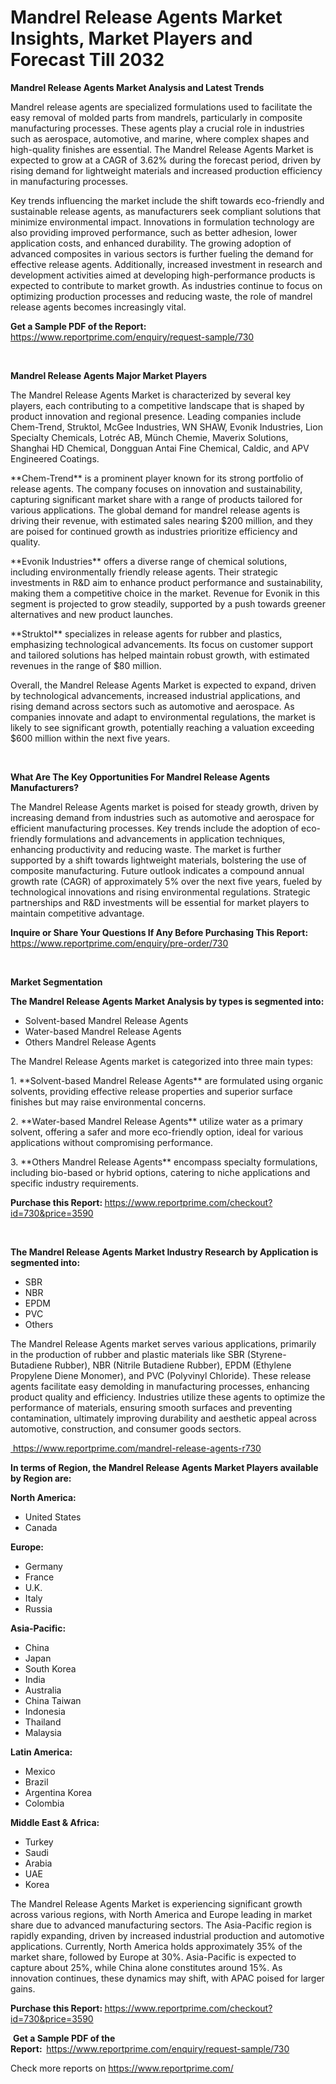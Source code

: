 <p><h1>Mandrel Release Agents Market Insights, Market Players and Forecast Till 2032</h1></p><p><strong>Mandrel Release Agents Market Analysis and Latest Trends</strong></p>
<p><p>Mandrel release agents are specialized formulations used to facilitate the easy removal of molded parts from mandrels, particularly in composite manufacturing processes. These agents play a crucial role in industries such as aerospace, automotive, and marine, where complex shapes and high-quality finishes are essential. The Mandrel Release Agents Market is expected to grow at a CAGR of 3.62% during the forecast period, driven by rising demand for lightweight materials and increased production efficiency in manufacturing processes.</p><p>Key trends influencing the market include the shift towards eco-friendly and sustainable release agents, as manufacturers seek compliant solutions that minimize environmental impact. Innovations in formulation technology are also providing improved performance, such as better adhesion, lower application costs, and enhanced durability. The growing adoption of advanced composites in various sectors is further fueling the demand for effective release agents. Additionally, increased investment in research and development activities aimed at developing high-performance products is expected to contribute to market growth. As industries continue to focus on optimizing production processes and reducing waste, the role of mandrel release agents becomes increasingly vital.</p></p>
<p><strong>Get a Sample PDF of the Report:&nbsp;</strong> <a href="https://www.reportprime.com/enquiry/request-sample/730?utm_campaign=3364&utm_medium=2&utm_source=Github&utm_content=ia&utm_term=18032025&utm_id=mandrel-release-agents">https://www.reportprime.com/enquiry/request-sample/730</a></p>
<p>&nbsp;</p>
<p><strong>Mandrel Release Agents Major Market Players</strong></p>
<p><p>The Mandrel Release Agents Market is characterized by several key players, each contributing to a competitive landscape that is shaped by product innovation and regional presence. Leading companies include Chem-Trend, Struktol, McGee Industries, WN SHAW, Evonik Industries, Lion Specialty Chemicals, Lotréc AB, Münch Chemie, Maverix Solutions, Shanghai HD Chemical, Dongguan Antai Fine Chemical, Caldic, and APV Engineered Coatings.</p><p>**Chem-Trend** is a prominent player known for its strong portfolio of release agents. The company focuses on innovation and sustainability, capturing significant market share with a range of products tailored for various applications. The global demand for mandrel release agents is driving their revenue, with estimated sales nearing $200 million, and they are poised for continued growth as industries prioritize efficiency and quality.</p><p>**Evonik Industries** offers a diverse range of chemical solutions, including environmentally friendly release agents. Their strategic investments in R&D aim to enhance product performance and sustainability, making them a competitive choice in the market. Revenue for Evonik in this segment is projected to grow steadily, supported by a push towards greener alternatives and new product launches.</p><p>**Struktol** specializes in release agents for rubber and plastics, emphasizing technological advancements. Its focus on customer support and tailored solutions has helped maintain robust growth, with estimated revenues in the range of $80 million. </p><p>Overall, the Mandrel Release Agents Market is expected to expand, driven by technological advancements, increased industrial applications, and rising demand across sectors such as automotive and aerospace. As companies innovate and adapt to environmental regulations, the market is likely to see significant growth, potentially reaching a valuation exceeding $600 million within the next five years.</p></p>
<p>&nbsp;</p>
<p><strong>What Are The Key Opportunities For Mandrel Release Agents Manufacturers?</strong></p>
<p><p>The Mandrel Release Agents market is poised for steady growth, driven by increasing demand from industries such as automotive and aerospace for efficient manufacturing processes. Key trends include the adoption of eco-friendly formulations and advancements in application techniques, enhancing productivity and reducing waste. The market is further supported by a shift towards lightweight materials, bolstering the use of composite manufacturing. Future outlook indicates a compound annual growth rate (CAGR) of approximately 5% over the next five years, fueled by technological innovations and rising environmental regulations. Strategic partnerships and R&D investments will be essential for market players to maintain competitive advantage.</p></p>
<p><strong>Inquire or Share Your Questions If Any Before Purchasing This Report:</strong> <a href="https://www.reportprime.com/enquiry/pre-order/730?utm_campaign=3364&utm_medium=2&utm_source=Github&utm_content=ia&utm_term=18032025&utm_id=mandrel-release-agents">https://www.reportprime.com/enquiry/pre-order/730</a></p>
<p>&nbsp;</p>
<p><strong>Market Segmentation</strong></p>
<p><strong>The Mandrel Release Agents Market Analysis by types is segmented into:</strong></p>
<p><ul><li>Solvent-based Mandrel Release Agents</li><li>Water-based Mandrel Release Agents</li><li>Others Mandrel Release Agents</li></ul></p>
<p><p>The Mandrel Release Agents market is categorized into three main types: </p><p>1. **Solvent-based Mandrel Release Agents** are formulated using organic solvents, providing effective release properties and superior surface finishes but may raise environmental concerns. </p><p>2. **Water-based Mandrel Release Agents** utilize water as a primary solvent, offering a safer and more eco-friendly option, ideal for various applications without compromising performance. </p><p>3. **Others Mandrel Release Agents** encompass specialty formulations, including bio-based or hybrid options, catering to niche applications and specific industry requirements.</p></p>
<p><strong>Purchase this Report:&nbsp;</strong><a href="https://www.reportprime.com/checkout?id=730&price=3590&utm_campaign=3364&utm_medium=2&utm_source=Github&utm_content=ia&utm_term=18032025&utm_id=mandrel-release-agents">https://www.reportprime.com/checkout?id=730&price=3590</a></p>
<p>&nbsp;</p>
<p><strong>The Mandrel Release Agents Market Industry Research by Application is segmented into:</strong></p>
<p><ul><li>SBR</li><li>NBR</li><li>EPDM</li><li>PVC</li><li>Others</li></ul></p>
<p><p>The Mandrel Release Agents market serves various applications, primarily in the production of rubber and plastic materials like SBR (Styrene-Butadiene Rubber), NBR (Nitrile Butadiene Rubber), EPDM (Ethylene Propylene Diene Monomer), and PVC (Polyvinyl Chloride). These release agents facilitate easy demolding in manufacturing processes, enhancing product quality and efficiency. Industries utilize these agents to optimize the performance of materials, ensuring smooth surfaces and preventing contamination, ultimately improving durability and aesthetic appeal across automotive, construction, and consumer goods sectors.</p></p>
<p><a href="https://www.reportprime.com/mandrel-release-agents-r730?utm_campaign=3364&utm_medium=2&utm_source=Github&utm_content=ia&utm_term=18032025&utm_id=mandrel-release-agents">&nbsp;https://www.reportprime.com/mandrel-release-agents-r730</a></p>
<p><strong>In terms of Region, the Mandrel Release Agents Market Players available by Region are:</strong></p>
<p>
    <p> <strong> North America: </strong>
        <ul>
            <li>United States</li>
            <li>Canada</li>
        </ul>
        </p> 
    <p> <strong> Europe: </strong>
        <ul>
            <li>Germany</li>
            <li>France</li>
            <li>U.K.</li>
            <li>Italy</li>
            <li>Russia</li>
        </ul>
        </p> 
    <p> <strong> Asia-Pacific: </strong>
        <ul>
            <li>China</li>
            <li>Japan</li>
            <li>South Korea</li>
            <li>India</li>
            <li>Australia</li>
            <li>China Taiwan</li>
            <li>Indonesia</li>
            <li>Thailand</li>
            <li>Malaysia</li>
        </ul>
        </p> 
    <p> <strong> Latin America: </strong>
        <ul>
            <li>Mexico</li>
            <li>Brazil</li>
            <li>Argentina Korea</li>
            <li>Colombia</li>
        </ul>
        </p> 
    <p> <strong> Middle East & Africa: </strong>
        <ul>
            <li>Turkey</li>
            <li>Saudi</li>
            <li>Arabia</li>
            <li>UAE</li>
            <li>Korea</li>
        </ul>
    </p>
    </p>
<p><p>The Mandrel Release Agents Market is experiencing significant growth across various regions, with North America and Europe leading in market share due to advanced manufacturing sectors. The Asia-Pacific region is rapidly expanding, driven by increased industrial production and automotive applications. Currently, North America holds approximately 35% of the market share, followed by Europe at 30%. Asia-Pacific is expected to capture about 25%, while China alone constitutes around 15%. As innovation continues, these dynamics may shift, with APAC poised for larger gains.</p></p>
<p><strong>Purchase this Report: </strong><a href="https://www.reportprime.com/checkout?id=730&price=3590&utm_campaign=3364&utm_medium=2&utm_source=Github&utm_content=ia&utm_term=18032025&utm_id=mandrel-release-agents">https://www.reportprime.com/checkout?id=730&price=3590</a></p>
<p>&nbsp;<strong>Get a Sample PDF of the Report:&nbsp;&nbsp;</strong><a href="https://www.reportprime.com/enquiry/request-sample/730?utm_campaign=3364&utm_medium=2&utm_source=Github&utm_content=ia&utm_term=18032025&utm_id=mandrel-release-agents">https://www.reportprime.com/enquiry/request-sample/730</a></p>
<p><strong></strong></p>
<p>Check more reports on <a href="https://www.reportprime.com/?utm_campaign=3364&utm_medium=2&utm_source=Github&utm_content=ia&utm_term=18032025&utm_id=mandrel-release-agents">https://www.reportprime.com/</a></p>